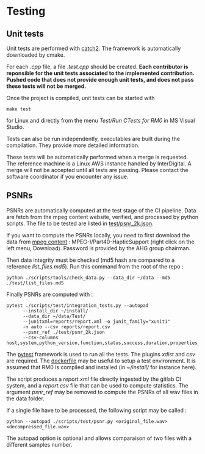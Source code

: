 # Testing

## Unit tests

Unit tests are performed with [catch2](https://github.com/catchorg/Catch2). The framework is automatically downloaded by cmake.

For each *.cpp* file, a file *.test.cpp* should be created. **Each contributor is reponsible for the unit tests associated to the implemented contribution. Pushed code that does not provide enough unit tests, and does not pass these tests will not be merged.**

Once the project is compiled, unit tests can be started with
```shell
make test
```
for Linux and directly from the menu *Test/Run CTests for RM0* in MS Visual Studio.

Tests can also be run independently, executables are built during the compilation. They provide more detailed information.

These tests will be automatically performed when a merge is requested. The reference machine is a Linux AWS instance handled by InterDigital. A merge will not be accepted until all tests are passing. Please contact the software coordinator if you encounter any issue.

## PSNRs

PSNRs are automatically computed at the test stage of the CI pipeline. Data are fetch from the mpeg content website, verified, and processed by python scripts. The file to be tested are listed in [test/psnr_2k.json](../test/psnr_2k.json).

If you want to compute the PSNRs locally, you need to first download the data from [mpeg content](https://mpegfs.int-evry.fr/mpegcontent) : MPEG-I/Part40-HapticSupport (right click on the left menu, Download). Password is provided by the AHG group chairman.

Then data integrity must be checked (md5 hash are compared to a reference *list_files.md5*). Run this command from the root of the repo :
```shell
python ./scripts/tools/check_data.py --data_dir ~/data --md5 ./test/list_files.md5
```

Finally PSNRs are computed with :
```shell
pytest ./scripts/test/integration_tests.py --autopad 
      --install_dir ~/install/ 
      --data_dir ~/data/Test/
      --junitxml=reports/report.xml -o junit_family="xunit1" 
      -n auto --csv reports/report.csv 
      --psnr_ref ./test/psnr_2k.json
      --csv-columns host,system,python_version,function,status,success,duration,properties_as_columns
```
The [pytest](https://docs.pytest.org/) framework is used to run all the tests. The plugins *xdist* and *csv* are required. The [dockerfile](../scripts/docker/integration_tests/) may be useful to setup a test environment. It is assumed that RM0 is compiled and installed (in *~/install/* for instance here).

The script produces a *report.xml* file directly ingested by the gitlab CI system, and a *report.csv* file that can be used to compute statistics. The argument *psnr_ref* may be removed to compute the PSNRs of all wav files in the data folder.

If a single file have to be processed, the following script may be called :
```shell
python --autopad ./scripts/test/psnr.py <original_file.wav> <decompressed_file.wav>
```
The autopad option is optional and allows comparaison of two files with a different samples number.
